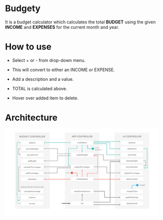 # Budgety
It is a budget calculator which calculates the total **BUDGET** using the given **INCOME** and **EXPENSES** for the current month and year.

# How to use
* Select + or - from drop-down menu.

* This will convert to either an INCOME or EXPENSE.

* Add a description and a value.

* TOTAL is calculated above.

* Hover over added item to delete.

# Architecture
<img src="./pic.png" >
